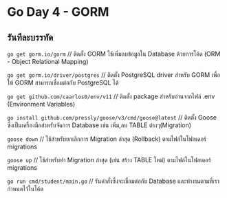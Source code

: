 # Go Day 4 - GORM

## รันทีละบรรทัด

`go get gorm.io/gorm` // ติดตั้ง GORM ใช้เพิ่มลบข้อมูลใน Database ด้วยการโค้ด (ORM - Object Relational Mapping)

`go get gorm.io/driver/postgres` // ติดตั้ง PostgreSQL driver สำหรับ GORM เพื่อให้ GORM สามารถเชื่อมต่อกับ PostgreSQL ได้

`go get github.com/caarlos0/env/v11` // ติดตั้ง package สำหรับอ่านจากไฟล์ .env (Environment Variables)

`go install github.com/pressly/goose/v3/cmd/goose@latest` // ติดตั้ง Goose ซึ่งเป็นเครื่องมือสำหรับจัดการ Database เช่น เพิ่ม,ลบ TABLE ต่างๆ(Migration)

`goose down` // ใช้สำหรับยกเลิกการ Migration ล่าสุด (Rollback) ตามไฟล์ในโฟลเดอร์ migrations

`goose up` // ใช้สำหรับทำ Migration ล่าสุด (เช่น สร้าง TABLE ใหม่) ตามไฟล์ในโฟลเดอร์ migrations

`go run cmd/student/main.go` // รันคำสั่งซึ่งจะเชื่อมต่อกับ Database และทำงานตามที่เรากำหนดไว้ในโค้ด
